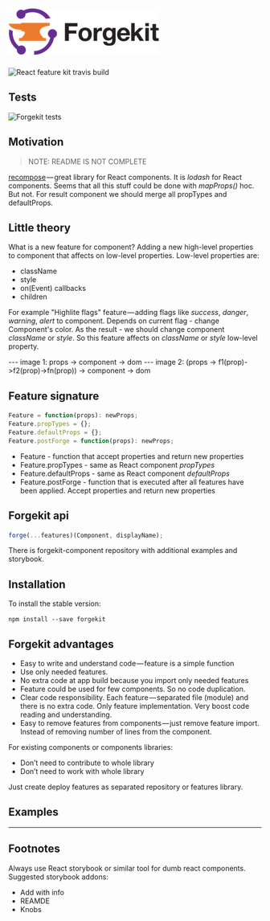 # <a href="https://github.com/tuchk4/forgekit"><img src="https://raw.githubusercontent.com/tuchk4/forgekit/master/logo/forgekit-logo-small.png"></a>

![React feature kit travis build](https://api.travis-ci.org/tuchk4/forgekit.svg?branch=master)

## Tests

![Forgekit tests](https://monosnap.com/file/8gbOKs3JgGHs8de5G3GZr2MNsO75SQ.png)

## Motivation

> NOTE: README IS NOT COMPLETE

[recompose](https://github.com/acdlite/recompose) — great library for React components. It is *lodash* for React components.
Seems that all this stuff could be done with *mapProps()* hoc. But not. For result component we should merge all propTypes and defaultProps.

## Little theory

What is a new feature for component?
Adding a new high-level properties to component that affects on low-level properties.
Low-level properties are:

* className
* style
* on(Event) callbacks
* children

For example "Highlite flags" feature — adding flags like *success*, *danger*, *warning*, *alert* to component. Depends on current flag - change Component's color. As the result - we should change component *className* or *style*. So this feature affects on *className* or *style* low-level property.

--- image 1: props -> component -> dom
--- image 2: (props -> f1(prop)->f2(prop)->fn(prop)) -> component -> dom

## Feature signature
```js
Feature = function(props): newProps;
Feature.propTypes = {};
Feature.defaultProps = {};
Feature.postForge = function(props): newProps;
```

* Feature - function that accept properties and return new properties
* Feature.propTypes - same as React component *propTypes*
* Feature.defaultProps - same as React component *defaultProps*
* Feature.postForge - function that is executed after all features have been applied. Accept properties and return new properties

## Forgekit api

```js
forge(...features)(Component, displayName);
```

There is forgekit-component repository with additional examples and storybook.

## Installation

To install the stable version:

```
npm install --save forgekit
```

## Forgekit advantages

* Easy to write and understand code — feature is a simple function
* Use only needed features. 
* No extra code at app build because you import only needed features
* Feature could be used for few components. So no code duplication.
* Clear code responsibility. Each feature — separated file (module) and there is no extra code. Only feature implementation. Very boost code reading and understanding.
* Easy to remove features from components — just remove feature import. Instead of removing number of lines from the component.

For existing components or components libraries:

* Don’t need to contribute to whole library
* Don’t need to work with whole library

Just create deploy features as separated repository or features library.

## Examples

----

## Footnotes

Always use React storybook or similar tool for dumb react components.
Suggested storybook addons:

* Add with info
* REAMDE
* Knobs
